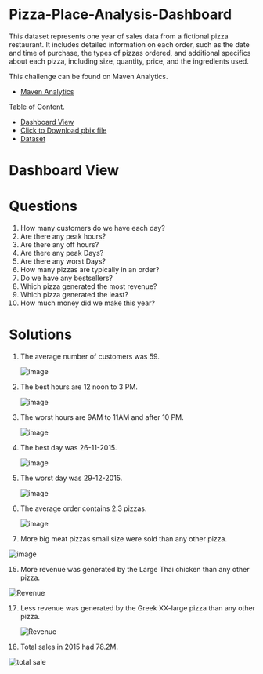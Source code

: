 # Pizza-Place-Analysis-Dashboard
This dataset represents one year of sales data from a fictional pizza restaurant. It includes detailed information on each order, such as the date and time of purchase, the types of pizzas ordered, and additional specifics about each pizza, including size, quantity, price, and the ingredients used.

This challenge can be found on Maven Analytics.
-	<a href="https://www.mavenanalytics.io/data-playground?order=date_added%2Cdesc&search=pizza">Maven Analytics</a>

Table of Content.

- <a href="https://github.com/mjahan11/Pizza-Place-Analysis-Dashboard/blob/main/Pizza%20Place%20Report%20.jpg">Dashboard View</a>
- <a href="https://github.com/mjahan11/Pizza-Place-Analysis-Dashboard/blob/main/Pizza%20Place%20Report.pbix ">Click to Download pbix file </a>
- <a href="https://www.mavenanalytics.io/data-playground?order=date_added%2Cdesc&search=pizza">Dataset</a>
# Dashboard View
# Questions
1. How many customers do we have each day?
2. Are there any peak hours?
3. Are there any off hours?
4. Are there any peak Days?
5. Are there any worst Days?
6. How many pizzas are typically in an order?
7. Do we have any bestsellers?
8. Which pizza generated the most revenue? 
9. Which pizza generated the least?
10. How much money did we make this year?
    
# Solutions
1. The average number of customers was 59.
   
   ![image](https://github.com/user-attachments/assets/632adeb3-a202-45ac-9cba-f3030064422d)
3. The best hours are 12 noon to 3 PM.

   ![image](https://github.com/user-attachments/assets/44d8545f-54c6-4eeb-a5d6-a64330d3f663)
5. The worst hours are 9AM to 11AM and after 10 PM.

   ![image](https://github.com/user-attachments/assets/44d8545f-54c6-4eeb-a5d6-a64330d3f663)
7. The best day was 26-11-2015.

   ![image](https://github.com/user-attachments/assets/6e2cf060-4960-4bfd-9f2e-208df5aafa01)
9. The worst day was 29-12-2015.

   ![image](https://github.com/user-attachments/assets/9748688e-fc34-4595-a734-a9c525765d50)

11. The average order contains 2.3 pizzas.

    ![image](https://github.com/user-attachments/assets/bcb06bf6-482c-45b9-9026-63a56a4b54d6)

13. More big meat pizzas small size were sold than any other pizza.
   
![image](https://github.com/user-attachments/assets/0f85b84f-2a50-4357-81fb-2604e29c1dfd)

15. More revenue was generated by the Large Thai chicken than any other pizza.
    
 ![Revenue](https://github.com/user-attachments/assets/38b9e02f-78fd-40bf-b8ac-f4c1fbe30ae9)
 
17. Less revenue was generated by the Greek XX-large pizza than any other pizza.

     ![Revenue](https://github.com/user-attachments/assets/38b9e02f-78fd-40bf-b8ac-f4c1fbe30ae9)
    
19. Total sales in 2015 had 78.2M.
    
![total sale](https://github.com/user-attachments/assets/a0990145-f55d-443b-81cb-ff4108993a82)
